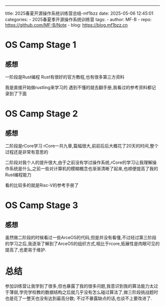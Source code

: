 ---
title: 2025春夏开源操作系统训练营总结-mf1bzz
date: 2025-05-06 12:45:01
categories:
    - 2025春夏季开源操作系统训练营
tags:
    - author: MF-B
    - repo: https://github.com/MF-B/Note
    - blog: https://blog.mf1bzz.cn
# OS Camp Stage 1

## 感想

一阶段是Rust编程
Rust有很好的官方教程,也有很多第三方资料

我是直接开始做rustling来学习的
遇到不懂的就去翻手册,我看过的参考资料都记录到了下面

# OS Camp Stage 2

## 感想

二阶段是rCore学习
rCore一共九章,篇幅很大,前前后后大概花了20天的时间,整个过程还是非常有意思的

二阶段对我个人的提升很大,由于之前没有学过操作系统,rCore的学习让我理解操作系统是什么,之前一些对计算机的模糊概念也渐渐清晰了起来,也顺便提高了我的Rust编程能力

看的比较多的就是Risc-V的参考手册了

# OS Camp Stage 3
## 感想

虽然做二阶段的时候看过一些ArceOS的代码,但是并没有看懂,不过经过第三阶段的学习之后,我逐渐了解到了ArceOS的组织方式,相比于rcore,拓展性是肉眼可见的提高了,也更易于维护.

# 总结

参加训练营让我学到了很多,但也暴露了我的很多问题,我意识到我的算法能力太过于薄弱,学完学校教的数据结构之后就几乎没有怎么碰过算法了,做三阶段挑战题时也是花了一整天也没有达到最高分数;
不过不暴露缺点的话,也谈不上要改进了.
